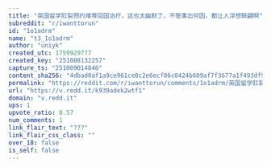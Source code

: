 ```yaml
---
title: "英国留学肛裂预约难等回国治疗，这也太幽默了，不管事出何因，都让人浮想联翩啊"
subreddit: "r/iwanttorun"
id: "1o1adrm"
name: "t3_1o1adrm"
author: "uniyk"
created_utc: 1759929777
created_key: "251008132257"
capture_ts: "251009014846"
content_sha256: "4dbad0af1a9ce961ce0c2e6ecf06c0424b609af7f3677a1f493df91edaf7b95a"
permalink: "https://reddit.com/r/iwanttorun/comments/1o1adrm/英国留学肛裂预约难等回国治疗这也太幽默了不管事出何因都让人浮想联翩啊/"
url: "https://v.redd.it/k939adek2wtf1"
domain: "v.redd.it"
ups: 1
upvote_ratio: 0.57
num_comments: 1
link_flair_text: "???"
link_flair_css_class: ""
over_18: false
is_self: false
---
```


